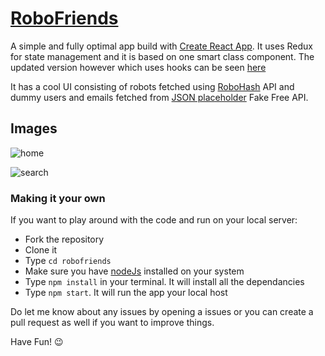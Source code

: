 # [RoboFriends](https://shehroze-1122.github.io/RoboFriends-React-Redux/)

A simple and fully optimal app build with [Create React App](https://github.com/facebook/create-react-app).
It uses Redux for state management and it is based on one smart class component.
The updated version however which uses hooks can be seen [here](https://github.com/shehroze-1122/Robofriends-usingHooks)

It has a cool UI consisting of robots fetched using [RoboHash](https://robohash.org/) API and dummy users and emails fetched from [JSON placeholder](https://jsonplaceholder.typicode.com/) Fake Free API.

## Images

![home](https://github.com/shehroze-1122/RoboFriends-React-Redux/blob/main/Readme%20Images/home.PNG)

![search](https://github.com/shehroze-1122/RoboFriends-React-Redux/blob/main/Readme%20Images/search.PNG)

### Making it your own
If you want to play around with the code and run on your local server:

- Fork the repository
- Clone it
- Type `cd robofriends` 
- Make sure you have [nodeJs](https://nodejs.org/en/download/) installed on your system
- Type `npm install` in your terminal. It will install all the dependancies
- Type `npm start`. It will run the app your local host 

Do let me know about any issues by opening a issues or you can create a pull request as well if you want to improve things.

Have Fun! :wink:


